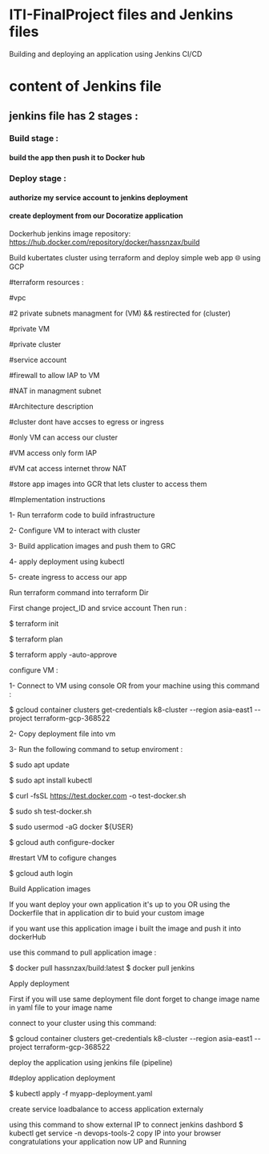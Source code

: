 # ITI-FinalProject files and Jenkins files
Building and deploying an application using Jenkins CI/CD


# content of Jenkins file
## jenkins file has 2 stages :
### Build stage :
#### build the app then push it to Docker hub
### Deploy stage :
#### authorize  my service account to  jenkins deployment 
#### create deployment from our Docoratize application 
  
 
Dockerhub jenkins image repository: https://hub.docker.com/repository/docker/hassnzax/build

Build kubertates cluster using terraform and deploy simple web app 🌐
using GCP

#terraform resources :

#vpc

#2 private subnets managment for (VM) && restirected for (cluster)

#private VM

#private cluster

#service account

#firewall to allow IAP to VM

#NAT in managment subnet

#Architecture description

#cluster dont have accses to egress or ingress

#only VM can access our cluster

#VM access only form IAP

#VM cat access internet throw NAT

#store app images into GCR that lets cluster to access them

#Implementation instructions

1- Run terraform code to build infrastructure

2- Configure VM to interact with cluster

3- Build application images and push them to GRC

4- apply deployment using kubectl

5- create ingress to access our app

Run terraform command into terraform Dir

First change project_ID and srvice account Then run :


$ terraform init 

$ terraform plan 

$ terraform apply -auto-approve

configure VM :

1- Connect to VM using console OR from your machine using this command :

$ gcloud container clusters get-credentials k8-cluster --region asia-east1 --project terraform-gcp-368522

2- Copy deployment file into vm

3- Run the following command to setup enviroment :

$ sudo apt update

$ sudo apt install kubectl

$ curl -fsSL https://test.docker.com -o test-docker.sh

$ sudo sh test-docker.sh

$ sudo usermod -aG docker ${USER}

$ gcloud auth configure-docker

#restart VM to cofigure changes 

$ gcloud auth login

Build Application images

If you want deploy your own application it's up to you OR using the Dockerfile that in application dir to buid your custom image

if you want use this application image i built the image and push it into dockerHub

use this command to pull application image  :

$ docker pull hassnzax/build:latest
$ docker pull jenkins


Apply deployment

First if you will use same deployment file dont forget to change image name in yaml file to your image name

connect to your cluster using this command:

$ gcloud container clusters get-credentials k8-cluster --region asia-east1 --project terraform-gcp-368522

deploy the application using jenkins file (pipeline)


#deploy application deployment

$ kubectl apply -f myapp-deployment.yaml

create service loadbalance  to access application externaly



using this command to show  external IP to connect jenkins dashbord
$ kubectl get service -n devops-tools-2
copy IP into your browser
congratulations your application now UP and Running

